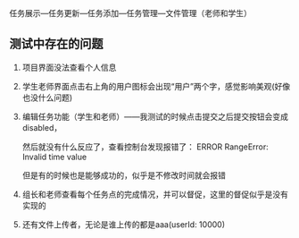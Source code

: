任务展示—任务更新—任务添加—任务管理—文件管理（老师和学生）

## 测试中存在的问题

1. 项目界面没法查看个人信息

2. 学生老师界面点击右上角的用户图标会出现“用户”两个字，感觉影响美观(好像也没什么问题)

3. 编辑任务功能（学生和老师）——我测试的时候点击提交之后提交按钮会变成disabled，

   然后就没有什么反应了，查看控制台发现报错了： ERROR RangeError: Invalid time value

   但是有的时候也是能够成功的，似乎是不修改时间就会报错

4. 组长和老师查看每个任务点的完成情况，并可以督促，这里的督促似乎是没有实现的
5. 还有文件上传者，无论是谁上传的都是aaa(userId: 10000)